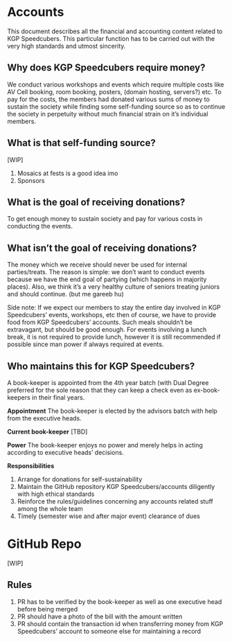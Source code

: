 # Accounts
This document describes all the financial and accounting content related to KGP Speedcubers. This particular function has to be carried out with the very high standards and utmost sincerity.


## Why does KGP Speedcubers require money?

We conduct various workshops and events which require multiple costs like AV Cell booking, room booking, posters, (domain hosting, servers?) etc. To pay for the costs, the members had donated various sums of money to sustain the society while finding some self-funding source so as to continue the society in perpetuity without much financial strain on it’s individual members.


## What is that self-funding source?

[WIP] 
1. Mosaics at fests is a good idea imo
2. Sponsors

## What is the goal of receiving donations?

To get enough money to sustain society and pay for various costs in conducting the events.


## What isn’t the goal of receiving donations?

The money which we receive should never be used for internal parties/treats. The reason is simple: we don’t want to conduct events because we have the end goal of partying (which happens in majority places). Also, we think it’s a very healthy culture of seniors treating juniors and should continue. (but me gareeb hu)

Side note: If we expect our members to stay the entire day involved in KGP Speedcubers’ events, workshops, etc then of course, we have to provide food from KGP Speedcubers’ accounts. Such meals shouldn’t be extravagant, but should be good enough. For events involving a lunch break, it is not required to provide lunch, however it is still recommended if possible since man power if always required at events.


## Who maintains this for KGP Speedcubers?

A book-keeper is appointed from the 4th year batch (with Dual Degree preferred for the sole reason that they can keep a check even as ex-book-keepers in their final years.

**Appointment**
The book-keeper is elected by the advisors batch with help from the executive heads.

**Current book-keeper**
[TBD]

**Power**
The book-keeper enjoys no power and merely helps in acting according to executive heads’ decisions.

**Responsibilities**

1. Arrange for donations for self-sustainability
2. Maintain the GitHub repository KGP Speedcubers/accounts diligently with high ethical standards
3. Reinforce the rules/guidelines concerning any accounts related stuff among the whole team
4. Timely (semester wise and after major event) clearance of dues



# GitHub Repo
[WIP]


## Rules
1. PR has to be verified by the book-keeper as well as one executive head before being merged
2. PR should have a photo of the bill with the amount written
3. PR should contain the transaction id when transferring money from KGP Speedcubers’ account to someone else for maintaining a record

